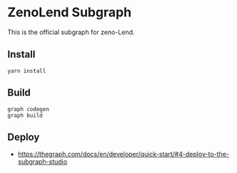 # ZenoLend Subgraph

This is the official subgraph for zeno-Lend.

## Install

    yarn install

## Build
    graph codegen
    graph build

## Deploy
- https://thegraph.com/docs/en/developer/quick-start/#4-deploy-to-the-subgraph-studio

